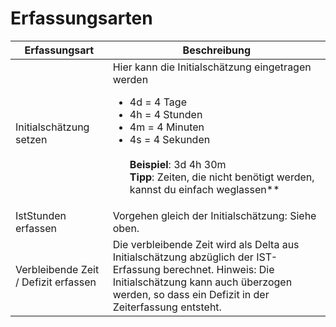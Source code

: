 # Erfassungsarten

| Erfassungsart                        | Beschreibung                                                                                                                                                                                                     |
|--------------------------------------|------------------------------------------------------------------------------------------------------------------------------------------------------------------------------------------------------------------|
| Initialschätzung setzen              | Hier kann die Initialschätzung eingetragen werden <ul><li>4d = 4 Tage </li> <li>4h = 4 Stunden</li> <li>4m = 4 Minuten</li> <li>4s = 4 Sekunden</li>  <br>**Beispiel**: 3d 4h 30m  <br>**Tipp**: Zeiten, die nicht benötigt werden, kannst du einfach weglassen** |
| IstStunden erfassen                  | Vorgehen gleich der Initialschätzung: Siehe oben.                                                                                                                                                                |
| Verbleibende Zeit / Defizit erfassen | Die verbleibende Zeit wird als Delta aus Initialschätzung abzüglich der IST-Erfassung berechnet.  Hinweis: Die Initialschätzung kann auch überzogen werden, so dass ein Defizit in der Zeiterfassung entsteht.   |
